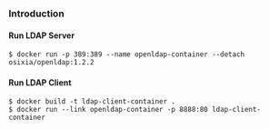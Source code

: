 ### Introduction
#### Run LDAP Server
```
$ docker run -p 389:389 --name openldap-container --detach osixia/openldap:1.2.2
```

#### Run LDAP Client
```
$ docker build -t ldap-client-container .
$ docker run --link openldap-container -p 8888:80 ldap-client-container
```

